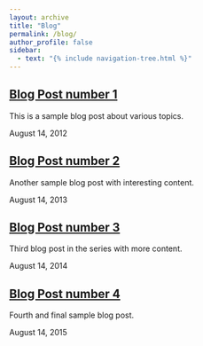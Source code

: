 ```yaml
---
layout: archive
title: "Blog"
permalink: /blog/
author_profile: false
sidebar:
  - text: "{% include navigation-tree.html %}"
---
```


<article class="archive__item">
  <h2 class="archive__item-title">
    <a href="/posts/2012/08/blog-post-1/">Blog Post number 1</a>
  </h2>
  <p class="archive__item-excerpt">This is a sample blog post about various topics.</p>
  <p class="archive__item-meta">
    <time datetime="2012-08-14">August 14, 2012</time>
  </p>
</article>

<article class="archive__item">
  <h2 class="archive__item-title">
    <a href="/posts/2013/08/blog-post-2/">Blog Post number 2</a>
  </h2>
  <p class="archive__item-excerpt">Another sample blog post with interesting content.</p>
  <p class="archive__item-meta">
    <time datetime="2013-08-14">August 14, 2013</time>
  </p>
</article>

<article class="archive__item">
  <h2 class="archive__item-title">
    <a href="/posts/2014/08/blog-post-3/">Blog Post number 3</a>
  </h2>
  <p class="archive__item-excerpt">Third blog post in the series with more content.</p>
  <p class="archive__item-meta">
    <time datetime="2014-08-14">August 14, 2014</time>
  </p>
</article>

<article class="archive__item">
  <h2 class="archive__item-title">
    <a href="/posts/2015/08/blog-post-4/">Blog Post number 4</a>
  </h2>
  <p class="archive__item-excerpt">Fourth and final sample blog post.</p>
  <p class="archive__item-meta">
    <time datetime="2015-08-14">August 14, 2015</time>
  </p>
</article> 